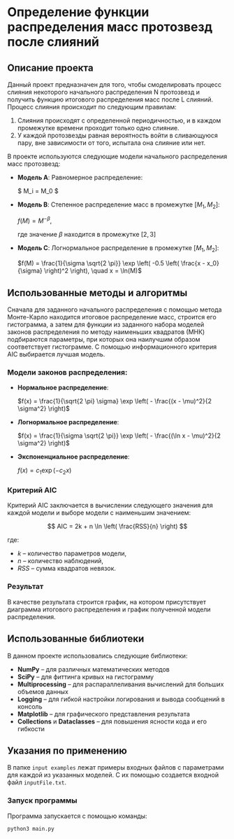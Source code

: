 # Определение функции распределения масс протозвезд после слияний

## Описание проекта
Данный проект предназначен для того, чтобы смоделировать процесс слияния некоторого начального распределения N протозвезд и получить функцию итогового распределения масс после L слияний. Процесс слияния происходит по следующим правилам:

1. Слияния происходят с определенной периодичностью, и в каждом промежутке времени проходит только одно слияние.
2. У каждой протозвезды равная вероятность войти в сливающуюся пару, вне зависимости от того, испытала она слияние или нет.

В проекте используются следующие модели начального распределения масс протозвезд:

- **Модель A**: Равномерное распределение:

  $ M_i = M_0 $

- **Модель B**: Степенное распределение масс в промежутке $[M_1, M_2]$:

  $f(M) = M^{-\beta},$
  
  где значение $\beta$ находится в промежутке $[2, 3]$

- **Модель C**: Логнормальное распределение в промежутке $[M_1, M_2]$:

  $f(M) = \frac{1}{\sigma \sqrt{2 \pi}} \exp \left( -0.5 \left( \frac{x - x_0}{\sigma} \right)^2 \right), \quad x = \ln(M)$

## Использованные методы и алгоритмы
Сначала для заданного начального распределения с помощью метода Монте-Карло находится итоговое распределение масс, строится его гистограмма, а затем для функции из заданного набора моделей законов распределения по методу наименьших квадратов (МНК) подбираются параметры, при которых она наилучшим образом соответствует гистограмме. С помощью информационного критерия AIC выбирается лучшая модель.

### Модели законов распределения:
- **Нормальное распределение**:
  
  $f(x) = \frac{1}{\sqrt{2 \pi} \sigma} \exp \left( - \frac{(x - \mu)^2}{2 \sigma^2} \right)$

- **Логнормальное распределение**:
  
  $f(x) = \frac{1}{\sigma \sqrt{2 \pi}} \exp \left( - \frac{(\ln x - \mu)^2}{2 \sigma^2} \right)$

- **Экспоненциальное распределение**:
  
  $f(x) = c_1 \exp (-c_2 x)$

### Критерий AIC
Критерий AIC заключается в вычислении следующего значения для каждой модели и выборе модели с наименьшим значением:

$$
AIC = 2k + n \ln \left( \frac{RSS}{n} \right)
$$

где:
- $k$ – количество параметров модели,
- $n$ – количество наблюдений,
- $RSS$ – сумма квадратов невязок.

### Результат
В качестве результата строится график, на котором присутствует диаграмма итогового распределения и график полученной модели распределения.

## Использованные библиотеки
В данном проекте использовались следующие библиотеки:
- **NumPy** – для различных математических методов
- **SciPy** – для фиттинга кривых на гистограмму
- **Multiprocessing** – для распараллеливания вычислений для больших объемов данных
- **Logging** – для гибкой настройки логирования и вывода сообщений в консоль
- **Matplotlib** – для графического представления результата
- **Collections** и **Dataclasses** – для повышения ясности кода и его гибкости

## Указания по применению
В папке `input examples` лежат примеры входных файлов с параметрами для каждой из указанных моделей. С их помощью создается входной файл `inputFile.txt`.

### Запуск программы
Программа запускается с помощью команды:

```bash
python3 main.py
